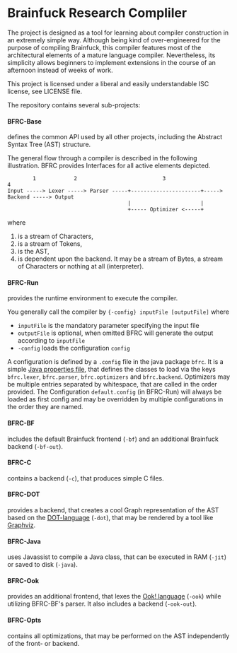 Brainfuck Research Compliler
============================

The project is designed as a tool for learning about compiler construction in an extremely simple way.
Although being kind of over-engineered for the purpose of compiling Brainfuck, this compiler features most of the architectural elements of a mature language compiler.
Nevertheless, its simplicity allows beginners to implement extensions in the course of an afternoon instead of weeks of work.

This project is licensed under a liberal and easily understandable ISC license, see LICENSE file.

The repository contains several sub-projects:
#### BFRC-Base
defines the common API used by all other projects, including the Abstract Syntax Tree (AST) structure.

The general flow through a compiler is described in the following illustration.
BFRC provides Interfaces for all active elements depicted.

            1            2                           3                             4
    Input -----> Lexer -----> Parser -----+----------------------+-----> Backend -----> Output
                                          |                      |
                                          +----- Optimizer <-----+
where

1. is a stream of Characters,
2. is a stream of Tokens,
3. is the AST,
4. is dependent upon the backend. It may be a stream of Bytes, a stream of Characters or nothing at all (interpreter).

#### BFRC-Run
provides the runtime environment to execute the compiler.

You generally call the compiler by `{-config} inputFile [outputFile]` where
* `inputFile` is the mandatory parameter specifying the input file
* `outputFile` is optional, when omitted BFRC will generate the output according to `inputFile`
* `-config` loads the configuration `config`

A configuration is defined by a `.config` file in the java package `bfrc`.
It is a simple [Java properties file](https://en.wikipedia.org/wiki/.properties), that defines the classes to load via the keys `bfrc.lexer`, `bfrc.parser`, `bfrc.optimizers` and `bfrc.backend`.
Optimizers may be multiple entries separated by whitespace, that are called in the order provided.
The Configuration `default.config` (in BFRC-Run) will always be loaded as first config and may be overridden by multiple configurations in the order they are named.

#### BFRC-BF
includes the default Brainfuck frontend (`-bf`) and an additional Brainfuck backend (`-bf-out`).

#### BFRC-C
contains a backend (`-c`), that produces simple C files.

#### BFRC-DOT
provides a backend, that creates a cool Graph representation of the AST based on the [DOT-language](https://en.wikipedia.org/wiki/DOT_%28graph_description_language%29) (`-dot`), that may be rendered by a tool like [Graphviz](http://graphviz.org/).

#### BFRC-Java
uses Javassist to compile a Java class, that can be executed in RAM (`-jit`) or saved to disk (`-java`).

#### BFRC-Ook
provides an additional frontend, that lexes the [Ook! language](http://www.dangermouse.net/esoteric/ook.html) (`-ook`) while utilizing BFRC-BF's parser. It also includes a backend (`-ook-out`).

#### BFRC-Opts
contains all optimizations, that may be performed on the AST independently of the front- or backend.
